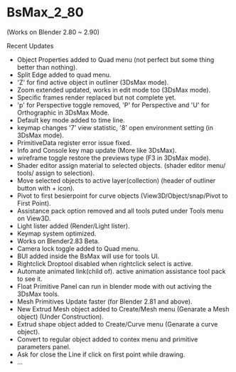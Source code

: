 # BsMax_2_80
(Works on Blender 2.80 ~ 2.90)

Recent Updates
* Object Properties added to Quad menu (not perfect but some thing better than nothing).
* Split Edge added to quad menu.
* 'Z' for find active object in outliner (3DsMax mode).
* Zoom extended updated, works in edit mode too (3DsMax mode).
* Specific frames render replaced but not complete yet.
* 'p' for Perspective toggle removed, 'P' for Perspective and 'U' for Orthographic in 3DsMax Mode.
* Default key mode added to time line.
* keymap changes '7' view statistic, '8' open environment setting (in 3DsMax mode).
* PrimitiveData register error issue fixed.
* Info and Console key map update (More like 3DsMax).
* wireframe toggle restore the previews type (F3 in 3DsMax mode).
* Shader editor assign material to selected objects. (shader editor menu/ tools/ assign to selection).
* Move selected objects to active layer(collection) (header of outliner button with + icon).
* Pivot to first besierpoint for curve objects (View3D/Object/snap/Pivot to First Point).
* Assistance pack option removed and all tools puted under Tools menu on View3D.
* Light lister added (Render/Light lister).
* Keymap system optimized.
* Works on Blender2.83 Beta.
* Camera lock toggle added to Quad menu.
* BUI added inside the BsMax will use for tools UI.
* Rightclick Droptool disabled when rightclick select is active.
* Automate animated link(child of). active animation assistance tool pack to see it.
* Float Primitive Panel can run in blender mode with out activing the 3DsMax tools.
* Mesh Primitives Update faster (for Blender 2.81 and above).
* New Extrud Mesh object added to Create/Mesh menu (Genarate a Mesh object) (Under Construction).
* Extrud shape object added to Create/Curve menu (Genarate a curve object).
* Convert to regular object added to contex menu and primitive parameters panel.
* Ask for close the Line if click on first point while drawing.
* ...